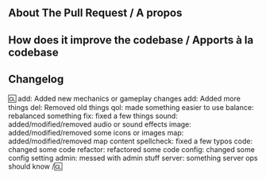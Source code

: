 <!-- Merci d'écrire **SOUS** les titres et **AU-DESSUS** des commentaires pour que tout s'affiche correctement. -->

## About The Pull Request / A propos

<!-- Describe The Pull Request. Please be sure every change is documented or this can delay review and even discourage maintainers from merging your PR! / Décrivez votre PR. Documentez-le de façon claire et complète pour faciliter la relecture et les tests. -->

## How does it improve the codebase / Apports à la codebase

<!-- Argue for the merits of your changes and how they benefit the game, especially if they are controversial and/or far reaching. If you can't actually explain WHY what you are doing will improve the game, then it probably isn't good for the game in the first place. / Qu'est-ce que ça apporte de bien pour le jeu (aux autres joueurs, à l'équilibrage, au lore...) ? Si vous n'avez pas d'arguments ou d'idées de ce que ça améliore, ce n'est probablement pas bon signe. -->

## Changelog

<!-- If your PR modifies aspects of the game that can be concretely observed by players or admins you should add a changelog. If your change does NOT meet this description, remove this section. Indiquez ici les changements qui vont être observés par les joueurs/admins directement en jeu pour les changelogs. Si le jeu n'est pas affecté (github, outils, autres), retirer la section. -->

:cl:
add: Added new mechanics or gameplay changes
add: Added more things
del: Removed old things
qol: made something easier to use
balance: rebalanced something
fix: fixed a few things
sound: added/modified/removed audio or sound effects
image: added/modified/removed some icons or images
map: added/modified/removed map content
spellcheck: fixed a few typos
code: changed some code
refactor: refactored some code
config: changed some config setting
admin: messed with admin stuff
server: something server ops should know
/:cl:

<!-- Both :cl:'s are required for the changelog to work! You can put your name to the right of the first :cl: if you want to overwrite your GitHub username as author ingame. -->
<!-- You can use multiple of the same prefix (they're only used for the icon ingame) and delete the unneeded ones. Despite some of the tags, changelogs should generally represent how a player might be affected by the changes rather than a summary of the PR's contents. -->
